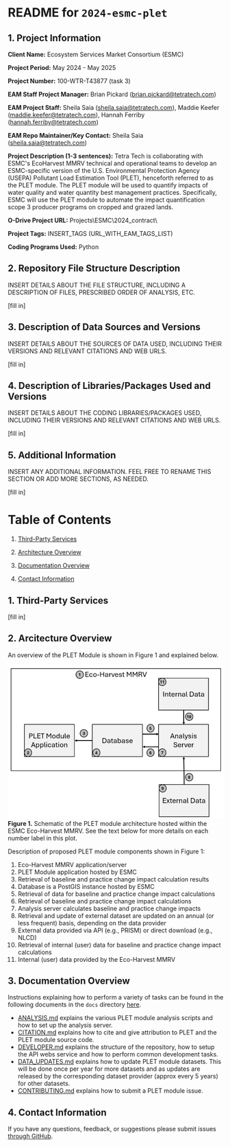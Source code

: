 # README for `2024-esmc-plet`

## 1. Project Information

**Client Name:** Ecosystem Services Market Consortium (ESMC)

**Project Period:** May 2024 - May 2025

**Project Number:** 100-WTR-T43877 (task 3)

**EAM Staff Project Manager:** Brian Pickard (brian.pickard@tetratech.com)

**EAM Project Staff:** Sheila Saia (sheila.saia@tetratech.com), Maddie Keefer (maddie.keefer@tetratech.com), Hannah Ferriby (hannah.ferriby@tetratech.com)

**EAM Repo Maintainer/Key Contact:** Sheila Saia (sheila.saia@tetratech.com)

**Project Description (1-3 sentences):** Tetra Tech is collaborating with ESMC's EcoHarvest MMRV technical and operational teams to develop an ESMC-specific version of the U.S. Environmental Protection Agency (USEPA) Pollutant Load Estimation Tool (PLET), henceforth referred to as the PLET module. The PLET module will be used to quantify impacts of water quality and water quantity best management practices. Specifically, ESMC will use the PLET module to automate the impact quantification scope 3 producer programs on cropped and grazed lands.

**O-Drive Project URL:** Projects\ESMC\2024_contract\

**Project Tags:** INSERT_TAGS (URL_WITH_EAM_TAGS_LIST)

**Coding Programs Used:** Python


## 2. Repository File Structure Description

INSERT DETAILS ABOUT THE FILE STRUCTURE, INCLUDING A DESCRIPTION OF FILES, PRESCRIBED ORDER OF ANALYSIS, ETC.

[fill in]

## 3. Description of Data Sources and Versions

INSERT DETAILS ABOUT THE SOURCES OF DATA USED, INCLUDING THEIR VERSIONS AND RELEVANT CITATIONS AND WEB URLS.

[fill in]

## 4. Description of Libraries/Packages Used and Versions

INSERT DETAILS ABOUT THE CODING LIBRARIES/PACKAGES USED, INCLUDING THEIR VERSIONS AND RELEVANT CITATIONS AND WEB URLS.

[fill in]

## 5. Additional Information

INSERT ANY ADDITIONAL INFORMATION. FEEL FREE TO RENAME THIS SECTION OR ADD MORE SECTIONS, AS NEEDED.

[fill in]


# Table of Contents

1. [Third-Party Services](#1-third-party-services)

2. [Architecture Overview](#2-architecture-overview)

3. [Documentation Overview](#3-documentation-overview)

4. [Contact Information](#4-contact-information)

## 1. Third-Party Services

[fill in]

## 2. Arcitecture Overview

An overview of the PLET Module is shown in Figure 1 and explained below.

![Figure 1. Schematic of the PLET module architecture hosted within the ESMC Eco-Harvest MMRV. See the text below for more details on each number label in this plot.](/docs/images/plet_mod_architecture.png)
**Figure 1.** Schematic of the PLET module architecture hosted within the ESMC Eco-Harvest MMRV. See the text below for more details on each number label in this plot.

Description of proposed PLET module components shown in Figure 1:

1.	Eco-Harvest MMRV application/server
2.	PLET Module application hosted by ESMC
3.	Retrieval of baseline and practice change impact calculation results
4.	Database is a PostGIS instance hosted by ESMC
5.	Retrieval of data for baseline and practice change impact calculations
6.	Retrieval of baseline and practice change impact calculations
7.	Analysis server calculates baseline and practice change impacts
8.	Retrieval and update of external dataset are updated on an annual (or less frequent) basis, depending on the data provider
9.	External data provided via API (e.g., PRISM) or direct download (e.g., NLCD)
10.	Retrieval of internal (user) data for baseline and practice change impact calculations
11.	Internal (user) data provided by the Eco-Harvest MMRV

## 3. Documentation Overview

Instructions explaining how to perform a variety of tasks can be found in the following documents in the `docs` directory [here](/docs/).

- [ANALYSIS.md](ANALYSIS.md) explains the various PLET module analysis scripts and how to set up the analysis server.
- [CITATION.md](CITATION.md) explains how to cite and give attribution to PLET and the PLET module source code.
- [DEVELOPER.md](DEVELOPER.md) explains the structure of the repository, how to setup the API webs service and how to perform common development tasks.
- [DATA_UPDATES.md](DATA_UPDATES.md) explains how to update PLET module datasets. This will be done once per year for more datasets and as updates are released by the corresponding dataset provider (approx every 5 years) for other datasets. 
- [CONTRIBUTING.md](CONTRIBUTING.md) explains how to submit a PLET module issue.

## 4. Contact Information

If you have any questions, feedback, or suggestions please submit issues [through GitHub](https://github.com/eam-group/2024-esmc-plet/issues).